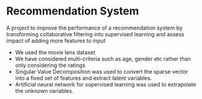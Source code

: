 # Recommendation System

A project to improve the performance of a recommendation system by transforming collaborative filtering into supervised learning and assess impact of adding more features to input

* We used the movie lens dataset 
* We have considered multi-criteria such as age, gender etc rather than only considering the ratings
* Singular Value Decomposition was used to convert the sparse vector into a fixed set of features and extract latent variables.
* Artificial neural network for supervised learning was used to extrapolate the unknown variables.  


